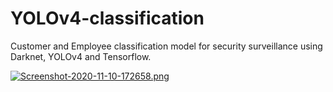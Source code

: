 # YOLOv4-classification
Customer and Employee classification model for security surveillance using Darknet, YOLOv4 and Tensorflow.

[![Screenshot-2020-11-10-172658.png](https://i.postimg.cc/Znhh9DVr/Screenshot-2020-11-10-172658.png)](https://postimg.cc/62zPgzs3)

